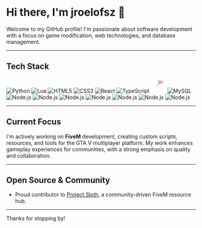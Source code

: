 # Hi there, I'm jroelofsz 👋

Welcome to my GitHub profile! I'm passionate about software development with a focus on game modification, web technologies, and database management.

---

## Tech Stack

<p>
  <img src="https://cdn.simpleicons.org/python/3776AB" alt="Python" width="40" height="40"/>
  <img src="https://cdn.simpleicons.org/lua/2C2D72" alt="Lua" width="40" height="40"/>
  <img src="https://cdn.simpleicons.org/html5/E34F26" alt="HTML5" width="40" height="40"/>
  <img src="https://cdn.simpleicons.org/css3/1572B6" alt="CSS3" width="40" height="40"/>
  <img src="https://cdn.simpleicons.org/react/61DAFB" alt="React" width="40" height="40"/>
  <img src="https://cdn.simpleicons.org/typescript/3178C6" alt="TypeScript" width="40" height="40"/>
  <img src="./mssql.svg" alt="SQL Server" width="40" height="40"/>
  <img src="https://cdn.simpleicons.org/mysql/4479A1" alt="MySQL" width="40" height="40"/>
  <img src="https://cdn.simpleicons.org/node.js" alt="Node.js" width="40" height="40"/>
  <img src="https://cdn.simpleicons.org/linuxmint" alt="Node.js" width="40" height="40"/>
  <img src="https://cdn.simpleicons.org/sqlite" alt="Node.js" width="40" height="40"/>
  <img src="https://cdn.simpleicons.org/sqlalchemy" alt="Node.js" width="40" height="40"/>
  <img src="https://cdn.simpleicons.org/postgresql" alt="Node.js" width="40" height="40"/>
  <img src="https://cdn.simpleicons.org/pandas" alt="Node.js" width="40" height="40"/>
  <img src="https://cdn.simpleicons.org/javascript" alt="Node.js" width="40" height="40"/>

  
</p>

---

## Current Focus

I'm actively working on **FiveM** development, creating custom scripts, resources, and tools for the GTA V multiplayer platform. My work enhances gameplay experiences for communities, with a strong emphasis on quality and collaboration.

---

## Open Source & Community

- Proud contributor to [Project Sloth](https://github.com/project-sloth), a community-driven FiveM resource hub.


---

Thanks for stopping by!
